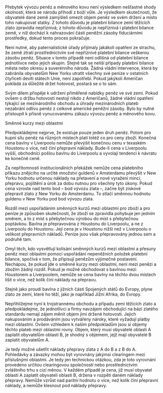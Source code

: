 Přebytek vývozu peněz a měnového kovu není výsledkem nešťastné shody okolností, která se národu přihodí z boží vůle. Je výsledkem skutečnosti, že obyvatelé dané země zamýšleli omezit objem peněz ve svém držení a místo toho nakupovat statky. Z tohoto důvodu je platební bilance zemí těžících zlato zpravidla nepříznivá; z tohoto důvodu je nepříznivá i platební bilance země, v níž dochází k nahrazování části peněžní zásoby fiduciárními prostředky, dokud tento proces pokračuje.

Není nutné, aby paternalistické úřady přijímaly jakákoli opatření ze strachu, že země ztratí prostřednictvím své nepříznivé platební bilance veškerou zásobu peněz. Situace v tomto případě není odlišná od platební bilance jednotlivce nebo jejich skupin. Stejně tak se neliší případy platební bilance města nebo okresu a suverénního národa. Žádná vládní intervence, která by zabránila obyvatelům New Yorku utratit všechny své peníze v ostatních čtyřiceti devíti státech Unie, není zapotřebí. Pokud jakýkoli Američan pokládá za důležité držet hotovost, postará se o to sám.

Svým dílem přispěje k udržení přiměřené nabídky peněz ve své zemi. Pokud ovšem o držbu hotovosti nestojí nikdo z Američanů, žádné vládní opatření týkající se mezinárodního obchodu a úhrady mezinárodních plateb nezabrání odlivu peněz z celkové americké peněžní zásoby. Bylo by nutné přistoupit k přísně vynucovanému zákazu vývozu peněz a měnového kovu.

Směnné kurzy mezi oblastmi

Předpokládejme nejprve, že existuje pouze jeden druh peněz. Potom pro kupní sílu peněz na různých místech platí totéž co pro ceny zboží. Konečná cena bavlny v Liverpoolu nemůže převýšit konečnou cenu v texaském Houstonu o více, než činí přepravní náklady. Bude-li cena v Liverpoolu vyšší, obchodníci pošlou bavlnu do Liverpoolu a vyvolají tendenci k návratu ke konečné ceně.

Za nepřítomnosti institucionálních překážek nemůže cena platebního příkazu znějícího na určité množství guldenů v Amsterdamu převýšit v New Yorku hodnotu určenou náklady na přetavení a nové vyražení mincí, přepravu, pojištění a úrok za dobu nutnou pro všechny tyto úkony. Pokud cena vzroste nad tento bod – bod vývozu zlata –, začne být ziskové přepravit zlato z New Yorku do Amsterdamu. To stlačí směnnou hodnotu guldenu v New Yorku pod bod vývozu zlata.

Rozdíl mezi uspořádáním směnných kurzů mezi oblastmi pro zboží a pro peníze je způsoben skutečností, že zboží se zpravidla pohybuje jen jedním směrem, a to z míst s přebytečnou výrobou do míst s přebytečnou poptávkou. Bavlna je přepravována z Houstonu do Liverpoolu, a ne z Liverpoolu do Houstonu. Její cena je v Houstonu nižší než v Liverpoolu o velikost přepravních nákladů. Peníze jsou však přepravovány jednou sem a podruhé tam.

Omyl těch, kdo vysvětlují kolísání směnných kurzů mezi oblastmi a přesuny peněz mezi oblastmi pomocí uspořádání nepeněžních položek platební bilance, spočívá v tom, že připisují penězům výjimečné postavení. Nechápou, že pokud jde o směnné kurzy mezi oblastmi, není mezi penězi a zbožím žádný rozdíl. Pokud je možné obchodovat s bavlnou mezi Houstonem a Liverpoolem, nemůže se cena bavlny na těchto dvou místech lišit o více, než kolik činí náklady na přepravu.

Stejně jako proudí bavlna z jižních částí Spojených států do Evropy, plyne zlato ze zemí, které ho těží, jako je například Jižní Afrika, do Evropy.

Nepřihlížejme nyní k trojstrannému obchodu a případu zemí těžících zlato a předpokládejme, že jednotlivci a firmy navzájem obchodující na bázi zlatého standardu nemají zájem měnit objem jimi držené hotovosti. Jejich nakupováním a prodáváním jsou vytvářeny nároky, které vyžadují platby mezi oblastmi. Ovšem vzhledem k našim předpokladům jsou si objemy těchto plateb mezi oblastmi rovny. Objem, který musí obyvatelé oblasti A zaplatit obyvatelům oblasti B, je shodný s objemem, jejž mají obyvatelé B zaplatit obyvatelům A.

Je tedy možné ušetřit náklady přepravy zlata z A do B a z B do A. Pohledávky a závazky mohou být vyrovnány jakýmsi clearingem mezi příslušnými oblastmi. Je tedy jen technickou otázkou, zda je toto vyrovnání provedeno určitou clearingovou společností nebo prostřednictvím zvláštního trhu s cizí měnou. V každém případě je cena, již musí obyvatel oblasti A zaplatit obyvateli oblasti B, držena v rozpětí daném náklady přepravy. Nemůže vzrůst nad paritní hodnotu o více, než kolik činí přepravní náklady, a nemůže klesnout pod náklady přepravy.